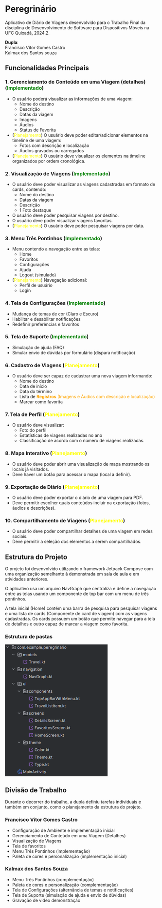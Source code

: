 # Peregrinário

Aplicativo de Diário de Viagens desenvolvido para o Trabalho Final da disciplina de Desenvolvimento de Software para Dispositivos Móveis na UFC Quixadá, 2024.2.

**Dupla**:<br>
Francisco Vitor Gomes Castro <br>
Kalmax dos Santos souza

## Funcionalidades Principais

### 1. Gerenciamento de Conteúdo em uma Viagem (detalhes) (<span style="color:green">Implementado</span>)
- O usuário poderá visualizar as informações de uma viagem:
  - Nome do destino
  - Descrição
  - Datas da viagem
  - Imagens
  - Áudios
  - Status de Favorita
- (<span style="color:yellow">Planejamento</span>) O usuário deve poder editar/adicionar elementos na timeline de uma viagem:
  - Fotos com descrição e localização
  - Áudios gravados ou carregados
- (<span style="color:yellow">Planejamento</span>) O usuário deve visualizar os elementos na timeline organizados por ordem cronológica.

### 2. Visualização de Viagens (<span style="color:green">Implementado</span>)

- O usuário deve poder visualizar as viagens cadastradas em formato de cards, contendo:
  - Nome do destino
  - Datas da viagem
  - Descrição
  - 1 Foto destaque
- O usuário deve poder pesquisar viagens por destino.
- O usuário deve poder visualizar viagens favoritas.
- (<span style="color:yellow">Planejamento</span>) O usuário deve poder pesquisar viagens por data.

### 3. Menu Três Pontinhos (<span style="color:green">Implementado</span>)

-  Menu contendo a navegação entre as telas: 
   - Home
   - Favoritos
   - Configurações
   - Ajuda
   - Logout (simulado)
- (<span style="color:yellow">Planejamento</span>) Navegação adicional: 
  - Perfil de usuário
  - Login
  

### 4. Tela de Configurações (<span style="color:green">Implementado</span>)

- Mudança de temas de cor (Claro e Escuro)
- Habilitar e desabilitar notificações
- Redefinir preferências e favoritos

### 5. Tela de Suporte (<span style="color:green">Implementado</span>)

- Simulação de ajuda (FAQ)
- Simular envio de dúvidas por formulário (dispara notificação)

### 6. Cadastro de Viagens (<span style="color:yellow">Planejamento</span>)

- O usuário deve ser capaz de cadastrar uma nova viagem informando:
  - Nome do destino
  - Data de início 
  - Data do término
  - Lista de <span style="color:orange">**Registros** (Imagens e Áudios com descrição e localização)</span> 
  - Marcar como favorita

### 7. Tela de Perfil (<span style="color:yellow">Planejamento</span>)

- O usuário deve visualizar:
  - Foto do perfil
  - Estatísticas de viagens realizadas no ano
  - Classificação de acordo com o número de viagens realizadas.

### 8. Mapa Interativo (<span style="color:yellow">Planejamento</span>)

- O usuário deve poder abrir uma visualização de mapa mostrando os locais já visitados.
- Deve haver um botão para acessar o mapa (local a definir).

### 9. Exportação de Diário (<span style="color:yellow">Planejamento</span>)

- O usuário deve poder exportar o diário de uma viagem para PDF.
- Deve permitir escolher quais conteúdos incluir na exportação (fotos, áudios e descrições).

### 10. Compartilhamento de Viagens (<span style="color:yellow">Planejamento</span>)

- O usuário deve poder compartilhar detalhes de uma viagem em redes sociais.
- Deve permitir a seleção dos elementos a serem compartilhados.

## Estrutura do Projeto

O projeto foi desenvolvido utilizando o framework Jetpack Compose com uma organização semelhante à demonstrada em sala de aula e em atividades anteriores.

O aplicativo usa um arquivo NavGraph que centraliza e define a navegação entre as telas usando um componente de top bar com um menu de três pontinhos.

A tela inicial (Home) contém uma barra de pesquisa para pesquisar viagens e uma lista de cards (Componente de card de viagem) com as viagens cadastradas. Os cards possuem um botão que permite navegar para a tela de detalhes e outro capaz de marcar a viagem como favorita.

### Estrutura de pastas

![alt text](image-2.png)

## Divisão de Trabalho

Durante o decorrer do trabalho, a dupla definiu tarefas individuais e também em conjunto, como o planejamento da estrutura do projeto. 

### Francisco Vitor Gomes Castro
- Configuração de Ambiente e implementação inicial
- Gerenciamento de Conteúdo em uma Viagem (Detalhes)
- Visualização de Viagens
- Tela de favoritos
- Menu Três Pontinhos (implementação)
- Paleta de cores e personalização (implementação inicial)

### Kalmax dos Santos Souza
- Menu Três Pontinhos (complementação)
- Paleta de cores e personalização (complementação)
- Tela de Configurações (alternância de temas e notificações)
- Tela de Suporte (simulação de ajuda e envio de dúvidas)
- Gravação de video demonstração
